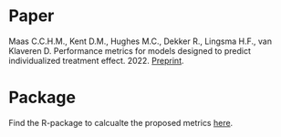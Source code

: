 # Paper

Maas C.C.H.M., Kent D.M., Hughes M.C., Dekker R., Lingsma H.F., van Klaveren D. Performance metrics for models designed to predict individualized treatment effect. 2022. <a href="https://www.medrxiv.org/content/10.1101/2022.06.14.22276387v3">Preprint</a>.

# Package

Find the R-package to calcualte the proposed metrics <a href="https://github.com/CHMMaas/HTEPredictionMetrics">here</a>.
